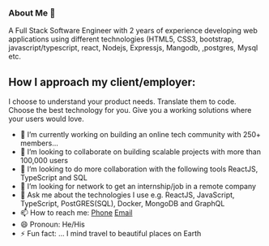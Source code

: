 ### About Me 👋
A Full Stack Software Engineer with 2 years of experience developing web applications using different technologies (HTML5, CSS3, bootstrap, javascript/typescript, react, Nodejs, Expressjs, Mangodb, ,postgres, Mysql etc.

 ## How I approach my client/employer:
I choose to understand your product needs. Translate them to code. Choose the best technology for you. Give you a working solutions where your users would love.

- 🔭 I’m currently working on building an online tech community with 250+ members...
- 👯 I’m looking to collaborate on building scalable projects with more than 100,000 users
- 👯 I’m looking to do more collaboration with the following tools ReactJS, TypeScript and SQL
- 🤔 I’m looking for network to get an internship/job in a remote company 
- 💬 Ask me about the technologies I use e.g. ReactJS, JavaScript, TypeScript, PostGRES(SQL), Docker, MongoDB and GraphQL
- 📫 How to reach me: [Phone](https://folusobuilds.netlify.app/#:~:text=CALL%3A-,%2B234%20807%20651%208353,-GMAIL%3A)  [Email](https://folusobuilds.netlify.app/#:~:text=foluso.kayode.ng%40gmail.com) 
- 😄 Pronoun: He/His
- ⚡ Fun fact: ... I mind travel to beautiful places on Earth
